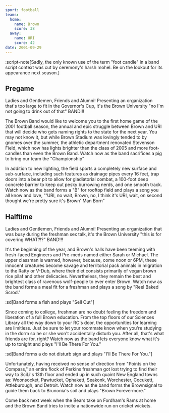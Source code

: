 ```yaml
---
sport: football
teams:
  home:
    name: Brown
    score: 38
  away:
    name: URI
    score: 42
date: 2001-09-29
---
```


:script-note[Sadly, the only known use of the term "foot candle" in a band script context was cut by ceremony's harsh mohel. Be on the lookout for its appearance next season.]

## Pregame

Ladies and Gentlemen, Friends and Alumni! Presenting an organization that's too large to fit in the Governor's Cup, it's the Brown University "no I'm not going to drink out of that" BAND!!!

The Brown Band would like to welcome you to the first home game of the 2001 football season, the annual and epic struggle between Brown and URI that will decide who gets naming rights to the state for the next year. You may not know it, but while Brown Stadium was lovingly tended to by gnomes over the summer, the athletic department renovated Stevenson Field, which now has lights brighter than the class of 2005 and more foot-candles than even the Brown Band. Watch now as the band sacrifices a pig to bring our team the "Championship"

In addition to new lighting, the field sports a completely new surface and sub-surface, including such features as drainage pipes every 16 feet, trap doors into a bear pit to allow for gladiatorial combat, a 100-foot deep concrete barrier to keep out pesky burrowing nerds, and one smooth track. Watch now as the band forms a "B" for rooftop field and plays a song you all know and love, "'URI, no wait, Brown, no, I think it's URI, wait, on second thought we're pretty sure it's Brown' Man Born"

## Halftime

Ladies and Gentlemen, Friends and Alumni! Presenting an organization that was busy during the freshman sex talk, it's the Brown University "this is for covering WHAT?!?" BAND!!!

It's the beginning of the year, and Brown's halls have been teeming with fresh-faced Engineers and Pre-meds named either Sarah or Michael. The upper classman is warned, however, because, come noon or 6PM, these innocent creatures become savage and territorial pack animals in migration to the Ratty or V-Dub, where their diet consists primarily of vegan brown rice pilaf and other delicacies. Nevertheless, they remain the best and brightest class of ravenous wolf-people to ever enter Brown. Watch now as the band forms a meal fit for a freshman and plays a song by "Reel Baked Scrod."

:sd[Band forms a fish and plays "Sell Out"]

Since coming to college, freshman are no doubt feeling the freedom and liberation of a full Brown education. From the top floors of our Sciences Library all the way down to your RC's door, the opportunities for learning are limitless. Just be sure to let your roommate know when you're studying in the dorm so he or she won't accidentally disturb you. After all, that's what friends are for, right? Watch now as the band lets everyone know what it's up to tonight and plays "I'll Be There For You."

:sd[Band forms a do not disturb sign and plays "I'll Be There For You."]

Unfortunately, having received no sense of direction from "Points on the Compass," an entire flock of Perkins freshman got lost trying to find their way to SciLi's 13th floor and ended up in such quaint New England towns as: Woonsocket, Pawtucket, Ophakett, Seakonk, Worchester, Cocukett, Attleburough, and Detroit. Watch now as the band forms the Brownsignal to guide them back to Brunonia's soil and plays "Brown Forevermore."

Come back next week when the Bears take on Fordham's Rams at home and the Brown Band tries to incite a nationwide run on cricket wickets.
